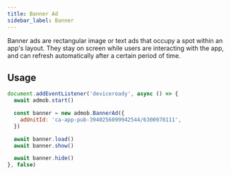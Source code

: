```yaml
---
title: Banner Ad
sidebar_label: Banner
---
```


Banner ads are rectangular image or text ads that occupy a spot within an app's layout. They stay on screen while users are interacting with the app, and can refresh automatically after a certain period of time.

## Usage

```js
document.addEventListener('deviceready', async () => {
  await admob.start()

  const banner = new admob.BannerAd({
    adUnitId: 'ca-app-pub-3940256099942544/6300978111',
  })

  await banner.load()
  await banner.show()

  await banner.hide()
}, false)
```
